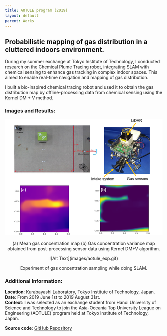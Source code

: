 ```yaml
---
title: AOTULE program (2019)
layout: default
parent: Works
---
```


## Probabilistic mapping of gas distribution in a cluttered indoors environment.

During my summer exchange at Tokyo Institute of Technology, I conducted research on the Chemical Plume Tracing robot, integrating SLAM with chemical sensing to enhance gas tracking in complex indoor spaces. This aimed to enable real-time navigation and mapping of gas distribution.

I built a bio-inspired chemical tracing robot and used it to obtain the gas distribution map by offline-processing data from chemical sensing using the Kernel DM + V method.

### Images and Results:
<center>
  <img src="images/aotule.png" alt="Gas concentration map" />
  <p>(a) Mean gas concentration map (b) Gas concentration variance map obtained from post-processing sensor data using Kernel DM+V algorithm.</p>
</center>

<center>
  ![Alt Text](images/aotule_exp.gif)
  <p>Experiment of gas concentration sampling while doing SLAM.</p>
</center>

### Additional Information:
**Location**: Kurabayashi Laboratory, Tokyo Institute of Technology, Japan.  
**Date**: From 2019 June 1st to 2019 August 31st.  
**Context**: I was selected as an exchange student from Hanoi University of Science and Technology to join the Asia-Oceania Top University League on Engineering (AOTULE) program held at Tokyo Institute of Technology, Japan.

**Source code**: [GitHub Repository](https://github.com/nhat-14/Kernel_DM_V)